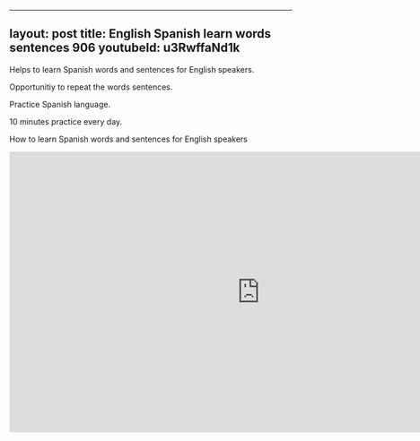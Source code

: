 


---
layout: post
title: English Spanish learn words sentences 906 
youtubeId: u3RwffaNd1k
---
 
 
Helps to learn Spanish words and sentences for English speakers.

Opportunitiy to repeat the words sentences. 

Practice Spanish language. 
 
10 minutes practice every day. 
 
How to learn Spanish words and sentences for English speakers 
 
<iframe width="891" height="501" src="https://www.youtube.com/embed/u3RwffaNd1k" frameborder="0" allow="accelerometer; autoplay; clipboard-write; encrypted-media; gyroscope; picture-in-picture" allowfullscreen></iframe>
